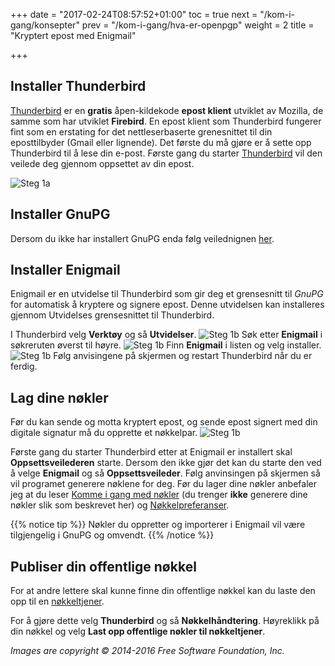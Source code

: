 +++
date = "2017-02-24T08:57:52+01:00"
toc = true
next = "/kom-i-gang/konsepter"
prev = "/kom-i-gang/hva-er-openpgp"
weight = 2
title = "Kryptert epost med Enigmail"

+++

Installer Thunderbird
---------------------
[Thunderbird](https://www.mozilla.org/nb-NO/thunderbird/) er en **gratis**
åpen-kildekode **epost klient** utviklet av Mozilla, de samme som har utviklet
**Firebird**. En epost klient som Thunderbird fungerer fint som en erstating for
det nettleserbaserte grenesnittet til din eposttilbyder (Gmail eller lignende).
Det første du må gjøre er å sette opp Thunderbird til å lese din e-post. Første
gang du starter [Thunderbird](https://www.mozilla.org/nb-NO/thunderbird/) vil
den veilede deg gjennom oppsettet av din epost.

![Steg 1a](../../images/step1a-install-wizard.png?width=30%)

Installer GnuPG
---------------
Dersom du ikke har installert GnuPG enda følg veilednignen
[her](/openpgp-docs/kom-i-gang/hva-er-openpgp/#kom-i-gang).

Installer Enigmail
------------------
Enigmail er en utvidelse til Thunderbird som gir deg et grensesnitt til *GnuPG*
for automatisk å kryptere og signere epost. Denne utvidelsen kan installeres
gjennom Utvidelses grensesnittet til Thunderbird.

I Thunderbird velg **Verktøy** og så **Utvidelser**.
![Steg 1b](../../images/step1b-01-tools-addons.png?width=20%)
Søk etter **Enigmail** i søkreruten øverst til høyre.
![Steg 1b](../../images/step1b-02-search.png?width=20%)
Finn **Enigmail** i listen og velg installer.
![Steg 1b](../../images/step1b-03-install.png?width=20%)
Følg anvisingene på skjermen og restart Thunderbird når du er ferdig.

Lag dine nøkler
---------------
Før du kan sende og motta kryptert epost, og sende epost signert med din digitale
signatur må du opprette et nøkkelpar.
![Steg 1b](../../images/step2a-01-make-keypair.png?width=20%)

Første gang du starter Thunderbird etter at Enigmail er installert skal
**Oppsettsveilederen** starte. Dersom den ikke gjør det kan du starte den ved å
velge **Enigmail** og så **Oppsettsveileder**.
Følg anvinsingen på skjermen så vil programet generere nøklene for deg.
Før du lager dine nøkler anbefaler jeg at du leser
[Komme i gang med nøkler](/openpgp-docs/kom-i-gang/nokler/) (du trenger **ikke**
generere dine nøkler slik som beskrevet her) og
[Nøkkelpreferanser](/openpgp-docs/riktig-bruk/noekkelpreferanser/).

{{% notice tip %}}
Nøkler du oppretter og importerer i Enigmail vil være tilgjengelig i GnuPG og omvendt.
{{% /notice %}}

Publiser din offentlige nøkkel
------------------------------
For at andre lettere skal kunne finne din offentlige nøkkel kan du laste den
opp til en [nøkkeltjener](/openpgp-docs/kom-i-gang/wot/#nøkkelservere).

For å gjøre dette velg **Thunderbird** og så **Nøkkelhåndtering**.
Høyreklikk på din nøkkel og velg **Last opp offentlige nøkler til nøkkeltjener**.

*Images are copyright © 2014-2016 Free Software Foundation, Inc.*
